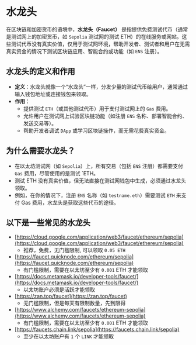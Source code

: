# 水龙头

在区块链和加密货币的语境中，**水龙头（Faucet）** 是指提供免费测试代币（通常是测试网上的加密货币，如 `Sepolia` 测试网的测试 ETH）的在线服务或网站。这些测试代币没有真实价值，仅用于测试网环境，帮助开发者、测试者和用户在无需真实资金的情况下测试区块链应用、智能合约或功能（如 `ENS` 注册）。

## 水龙头的定义和作用

- **定义**：水龙头就像一个“水龙头”一样，分发少量的测试代币给用户，通常通过输入钱包地址或连接钱包来领取。
- **作用**：
  - 提供测试 `ETH`（或其他测试代币）用于支付测试网上的 `Gas` 费用。
  - 允许用户在测试网上试验区块链功能（如注册 `ENS` 名称、部署智能合约、发送交易等）。
  - 帮助开发者调试 `DApp` 或学习区块链操作，而无需花费真实资金。

## 为什么需要水龙头？

- 在以太坊测试网（如 `Sepolia`）上，所有交易（包括 `ENS` 注册）都需要支付 `Gas` 费用，尽管使用的是测试 `ETH。
- 测试 ETH 没有真实价值，但无法直接在测试网钱包中生成，必须通过水龙头领取。
- 例如，在你的情况下，注册 `ENS` 名称（如 `testname.eth`）需要测试 `ETH` 来支付 Gas 费用，水龙头是获取这些代币的途径。

## 以下是一些常见的水龙头

- [https://cloud.google.com/application/web3/faucet/ethereum/sepolia](https://cloud.google.com/application/web3/faucet/ethereum/sepolia)
  - 推荐，免费，无门槛限制, 可以领取 `0.05 ETH`
- [https://faucet.quicknode.com/ethereum/sepolia](https://faucet.quicknode.com/ethereum/sepolia)
  - 有门槛限制，需要在以太坊至少有 `0.001` ETH 才能领取
- [https://docs.metamask.io/developer-tools/faucet/](https://docs.metamask.io/developer-tools/faucet/)
  - 以太坊账户必须是活跃才能领取
- [https://zan.top/faucet](https://zan.top/faucet)
  - 无门槛限制，但是每天有限制数量，先到限得
- [https://www.alchemy.com/faucets/ethereum-sepolia](https://www.alchemy.com/faucets/ethereum-sepolia)
  - 有门槛限制，需要在以太坊至少有 `0.001` ETH 才能领取
- [https://faucets.chain.link/sepolia](https://faucets.chain.link/sepolia)
  - 至少在以太坊账户有 `1` 个 `LINK` 才能领取
